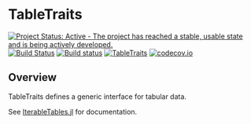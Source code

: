 # TableTraits

[![Project Status: Active - The project has reached a stable, usable state and is being actively developed.](http://www.repostatus.org/badges/latest/active.svg)](http://www.repostatus.org/#active)
[![Build Status](https://travis-ci.org/davidanthoff/TableTraits.jl.svg?branch=master)](https://travis-ci.org/davidanthoff/TableTraits.jl)
[![Build status](https://ci.appveyor.com/api/projects/status/vy241v4bxskototi/branch/master?svg=true)](https://ci.appveyor.com/project/davidanthoff/tabletraits-jl/branch/master)
[![TableTraits](http://pkg.julialang.org/badges/TableTraits_0.6.svg)](http://pkg.julialang.org/?pkg=TableTraits)
[![codecov.io](http://codecov.io/github/davidanthoff/TableTraits.jl/coverage.svg?branch=master)](http://codecov.io/github/davidanthoff/TableTraits.jl?branch=master)

## Overview

TableTraits defines a  generic interface for tabular data.

See [IterableTables.jl](https://github.com/davidanthoff/IterableTables.jl)
for documentation.
